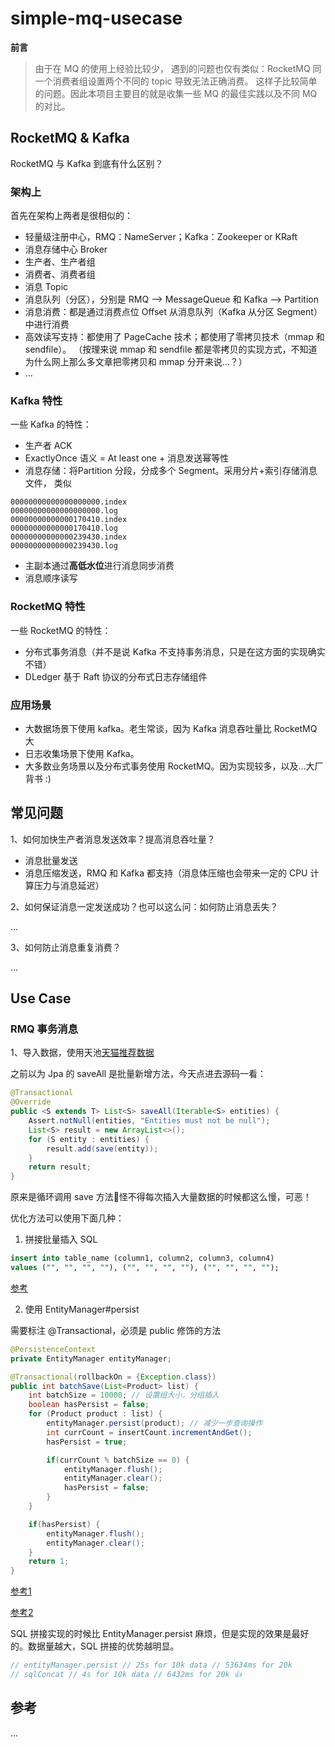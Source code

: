 # simple-mq-usecase

**前言**

> 由于在 MQ 的使用上经验比较少，
> 遇到的问题也仅有类似：RocketMQ 同一个消费者组设置两个不同的 topic 导致无法正确消费。
> 这样子比较简单的问题。因此本项目主要目的就是收集一些 MQ 的最佳实践以及不同 MQ 的对比。

## RocketMQ & Kafka

RocketMQ 与 Kafka 到底有什么区别？

### 架构上

首先在架构上两者是很相似的：
* 轻量级注册中心，RMQ：NameServer；Kafka：Zookeeper or KRaft
* 消息存储中心 Broker
* 生产者、生产者组
* 消费者、消费者组
* 消息 Topic
* 消息队列（分区），分别是 RMQ --> MessageQueue 和 Kafka --> Partition
* 消息消费：都是通过消费点位 Offset 从消息队列（Kafka 从分区 Segment）中进行消费
* 高效读写支持：都使用了 PageCache 技术；都使用了零拷贝技术（mmap 和 sendfile）。
（按理来说 mmap 和 sendfile 都是零拷贝的实现方式，不知道为什么网上那么多文章把零拷贝和 mmap 分开来说...？）
* ...

### Kafka 特性

一些 Kafka 的特性：
* 生产者 ACK
* ExactlyOnce 语义 = At least one + 消息发送幂等性
* 消息存储：将Partition 分段，分成多个 Segment。采用分片+索引存储消息文件，
类似
```text
00000000000000000000.index
00000000000000000000.log
00000000000000170410.index
00000000000000170410.log
00000000000000239430.index
00000000000000239430.log
```
* 主副本通过**高低水位**进行消息同步消费
* 消息顺序读写

### RocketMQ 特性

一些 RocketMQ 的特性：
* 分布式事务消息（并不是说 Kafka 不支持事务消息，只是在这方面的实现确实不错）
* DLedger 基于 Raft 协议的分布式日志存储组件

### 应用场景
* 大数据场景下使用 kafka。老生常谈，因为 Kafka 消息吞吐量比 RocketMQ 大
* 日志收集场景下使用 Kafka。
* 大多数业务场景以及分布式事务使用 RocketMQ。因为实现较多，以及...大厂背书 :)

## 常见问题

1、如何加快生产者消息发送效率？提高消息吞吐量？
* 消息批量发送
* 消息压缩发送，RMQ 和 Kafka 都支持（消息体压缩也会带来一定的 CPU 计算压力与消息延迟）

2、如何保证消息一定发送成功？也可以这么问：如何防止消息丢失？

...

3、如何防止消息重复消费？

...

## Use Case

### RMQ 事务消息

1、导入数据，使用天池[天猫推荐数据](https://tianchi.aliyun.com/dataset/140281)

之前以为 Jpa 的 saveAll 是批量新增方法，今天点进去源码一看：

```java
@Transactional
@Override
public <S extends T> List<S> saveAll(Iterable<S> entities) {
    Assert.notNull(entities, "Entities must not be null");
    List<S> result = new ArrayList<>();
    for (S entity : entities) {
        result.add(save(entity));
    }
    return result;
}
```

原来是循环调用 save 方法🤡怪不得每次插入大量数据的时候都这么慢，可恶！

优化方法可以使用下面几种：
1. 拼接批量插入 SQL
```sql
insert into table_name (column1, column2, column3, column4) 
values ("", "", "", ""), ("", "", "", ""), ("", "", "", "");
```

[参考](https://riun.xyz/work/3825161)

2. 使用 EntityManager#persist

需要标注 @Transactional，必须是 public 修饰的方法

```java
@PersistenceContext
private EntityManager entityManager;

@Transactional(rollbackOn = {Exception.class})
public int batchSave(List<Product> list) {
    int batchSize = 10000; // 设置组大小，分组插入
    boolean hasPersist = false;
    for (Product product : list) {
        entityManager.persist(product); // 减少一步查询操作
        int currCount = insertCount.incrementAndGet();
        hasPersist = true;

        if(currCount % batchSize == 0) {
            entityManager.flush();
            entityManager.clear();
            hasPersist = false;
        }
    }

    if(hasPersist) {
        entityManager.flush();
        entityManager.clear();
    }
    return 1;
}
```

[参考1](https://www.jianshu.com/p/a8ef0b04afa8/)

[参考2](https://www.jianshu.com/p/11153affb528)

SQL 拼接实现的时候比 EntityManager.persist 麻烦，但是实现的效果是最好的。数据量越大，SQL 拼接的优势越明显。

```java
// entityManager.persist // 25s for 10k data // 53634ms for 20k
// sqlConcat // 4s for 10k data // 6432ms for 20k 👍
```

## 参考

...